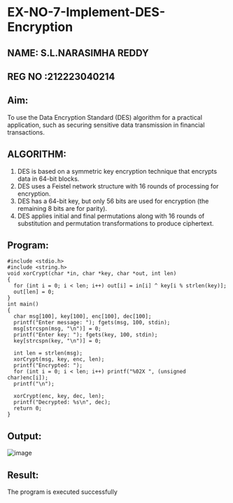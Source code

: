 # EX-NO-7-Implement-DES-Encryption
## NAME: S.L.NARASIMHA REDDY
## REG NO :212223040214
## Aim:

To use the Data Encryption Standard (DES) algorithm for a practical application, such as securing sensitive data transmission in financial transactions.

## ALGORITHM:

1. DES is based on a symmetric key encryption technique that encrypts data in 64-bit blocks.
2. DES uses a Feistel network structure with 16 rounds of processing for encryption.
3. DES has a 64-bit key, but only 56 bits are used for encryption (the remaining 8 bits are for parity).
4. DES applies initial and final permutations along with 16 rounds of substitution and permutation transformations to produce ciphertext.

## Program:
~~~
#include <stdio.h>
#include <string.h>
void xorCrypt(char *in, char *key, char *out, int len)
{
  for (int i = 0; i < len; i++) out[i] = in[i] ^ key[i % strlen(key)];
  out[len] = 0;
}
int main() 
{
  char msg[100], key[100], enc[100], dec[100];
  printf("Enter message: "); fgets(msg, 100, stdin);
  msg[strcspn(msg, "\n")] = 0;
  printf("Enter key: "); fgets(key, 100, stdin);
  key[strcspn(key, "\n")] = 0;

  int len = strlen(msg);
  xorCrypt(msg, key, enc, len);
  printf("Encrypted: ");
  for (int i = 0; i < len; i++) printf("%02X ", (unsigned char)enc[i]);
  printf("\n");

  xorCrypt(enc, key, dec, len);
  printf("Decrypted: %s\n", dec);
  return 0;
}
~~~
## Output:
![image](https://github.com/user-attachments/assets/34e05edf-f8bb-491c-a232-9443e6266d6b)

## Result:
The program is executed successfully

